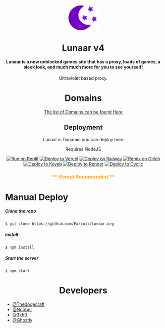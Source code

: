 <div align=center>

<img align="center" src="public/media/logggo.svg" width="100">

<h1 align="center"> Lunaar v4</h1>

<h4 align="center">Lunaar is a new unblocked games site that has a proxy, loads of games, a sleek look, and much much more for you to see yourself!</h4>
<p>Ultraviolet based proxy.</p>

<h1 align="center"> Domains </h1>
<a href="https://discord.gg/k7jzF4jFpr" align="center"> The list of Domains can be found Here </a>

<h2> Deployment</h2>
<p> Lunaar is Dynamic you can deploy here</p>
<p>Requires NodeJS</p>

<p>

[![Run on Replit](https://binbashbanana.github.io/deploy-buttons/buttons/remade/replit.svg)](https://replit.com/github/Parcoil/lunaar.org)
[![Deploy to Vercel](https://binbashbanana.github.io/deploy-buttons/buttons/remade/vercel.svg)](https://vercel.com/new/clone?repository-url=https://github.com/Parcoil/lunaar.org)
<a target="_blank" href="https://railway.app/new/template?template=https://github.com/parcoil/lunaar.org"><img alt="Deploy on Railway" src="https://binbashbanana.github.io/deploy-buttons/buttons/remade/railway.svg"></a>
<a target="_blank" href="https://glitch.com/edit/#!/import/github/parcoil/lunaar.org"><img alt="Remix on Glitch" src="https://binbashbanana.github.io/deploy-buttons/buttons/remade/glitch.svg"></a>
[![Deploy to Koyeb](https://binbashbanana.github.io/deploy-buttons/buttons/remade/koyeb.svg)](https://app.koyeb.com/deploy?type=git&repository=github.com/Parcoil/lunaar.org&branch=main&name=Native)
[![Deploy to Render](https://binbashbanana.github.io/deploy-buttons/buttons/remade/render.svg)](https://render.com/deploy?repo=https://github.com/Parcoil/lunaar.org)
[![Deploy to Cyclic](https://binbashbanana.github.io/deploy-buttons/buttons/remade/cyclic.svg)](https://app.cyclic.sh/api/app/deploy/Parcoil/lunaar.org)

<h3 style="color: orange;">** Vercel Recomended **</h3>
</div>
<p>
<p>

 <h1> Manual Deploy</h1>
 
<h5> Clone the repo </h5>

```
$ git clone https://github.com/Parcoil/lunaar.org
```

<h5> Install </h5>

```
$ npm install
```

<h5> Start the server </h5>

```
$ npm start
```

<p>

<h1 align=center> Developers </h1>

- [@Thedogecraft](https://github.com/Thedogecraft)
- [@Noober](https://github.com/Hackerman2763)
- [@3kh0](https://github.com/3kh0)
- [@Ghostly](https://github.com/Ghostly6969)
